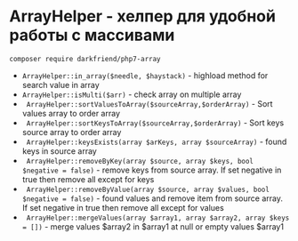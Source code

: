 # ArrayHelper - хелпер для удобной работы с массивами

``composer require darkfriend/php7-array``

* ``ArrayHelper::in_array($needle, $haystack)`` - highload method for search value in array
* ``ArrayHelper::isMulti($arr)`` - check array on multiple array
* `` ArrayHelper::sortValuesToArray($sourceArray,$orderArray)`` - Sort values array to order array
* `` ArrayHelper::sortKeysToArray($sourceArray,$orderArray)`` - Sort keys source array to order array
* `` ArrayHelper::keysExists(array $arKeys, array $sourceArray)`` - found keys in source array
* `` ArrayHelper::removeByKey(array $source, array $keys, bool $negative = false)`` - remove keys from source array. If set negative in true then remove all except for keys
* `` ArrayHelper::removeByValue(array $source, array $values, bool $negative = false)`` - found values and remove item from source array. If set negative in true then remove all except for values
* `` ArrayHelper::mergeValues(array $array1, array $array2, array $keys = [])`` - merge values $array2 in $array1 at null or empty values $array1